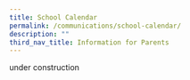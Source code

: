 ```yaml
---
title: School Calendar
permalink: /communications/school-calendar/
description: ""
third_nav_title: Information for Parents
---
```

under construction 